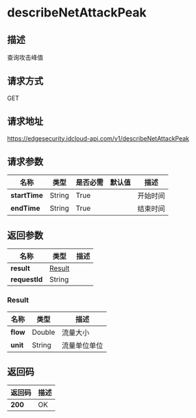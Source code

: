 # describeNetAttackPeak


## 描述
查询攻击峰值

## 请求方式
GET

## 请求地址
https://edgesecurity.jdcloud-api.com/v1/describeNetAttackPeak


## 请求参数
|名称|类型|是否必需|默认值|描述|
|---|---|---|---|---|
|**startTime**|String|True| |开始时间|
|**endTime**|String|True| |结束时间|


## 返回参数
|名称|类型|描述|
|---|---|---|
|**result**|[Result](#result)| |
|**requestId**|String| |

### <div id="result">Result</div>
|名称|类型|描述|
|---|---|---|
|**flow**|Double|流量大小|
|**unit**|String|流量单位单位|

## 返回码
|返回码|描述|
|---|---|
|**200**|OK|
